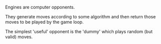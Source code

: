 Engines are computer opponents.

They generate moves according to some algorithm and then return those moves to
be played by the game loop.

The simplest 'useful' opponent is the 'dummy' which plays random (but valid)
moves.

